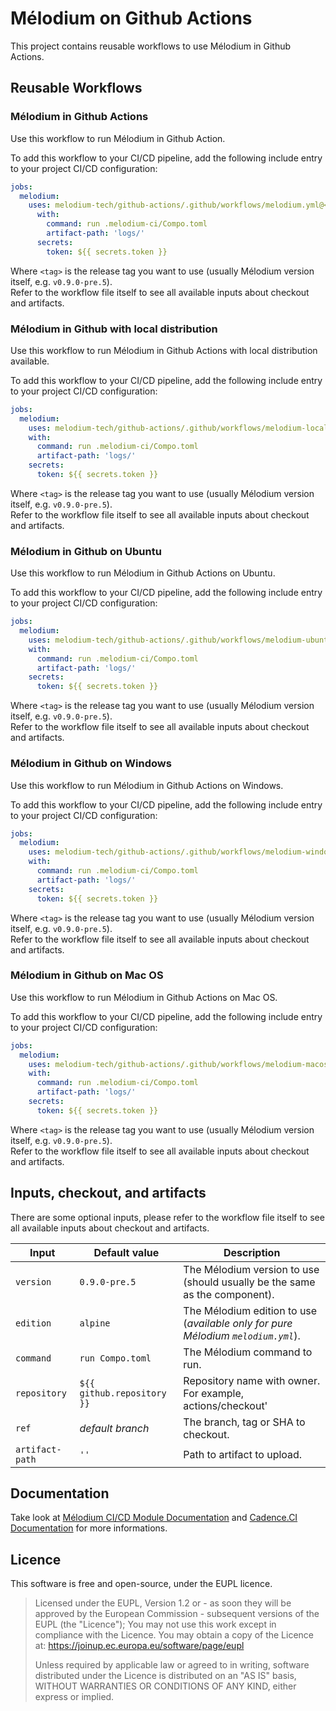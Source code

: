 
# Mélodium on Github Actions

This project contains reusable workflows to use Mélodium in Github Actions.

## Reusable Workflows

### Mélodium in Github Actions

Use this workflow to run Mélodium in Github Action.

To add this workflow to your CI/CD pipeline, add the following include entry to your
project CI/CD configuration:

```yaml
jobs:
  melodium:
    uses: melodium-tech/github-actions/.github/workflows/melodium.yml@<tag>
      with:
        command: run .melodium-ci/Compo.toml
        artifact-path: 'logs/'
      secrets:
        token: ${{ secrets.token }}
```

Where `<tag>` is the release tag you want to use (usually Mélodium version itself, e.g. `v0.9.0-pre.5`).  
Refer to the workflow file itself to see all available inputs about checkout and artifacts.

### Mélodium in Github with local distribution

Use this workflow to run Mélodium in Github Actions with local distribution available.

To add this workflow to your CI/CD pipeline, add the following include entry to your
project CI/CD configuration:

```yaml
jobs:
  melodium:
    uses: melodium-tech/github-actions/.github/workflows/melodium-local-distrib.yml@<tag>
    with:
      command: run .melodium-ci/Compo.toml
      artifact-path: 'logs/'
    secrets:
      token: ${{ secrets.token }}
```

Where `<tag>` is the release tag you want to use (usually Mélodium version itself, e.g. `v0.9.0-pre.5`).  
Refer to the workflow file itself to see all available inputs about checkout and artifacts.

### Mélodium in Github on Ubuntu

Use this workflow to run Mélodium in Github Actions on Ubuntu.

To add this workflow to your CI/CD pipeline, add the following include entry to your
project CI/CD configuration:

```yaml
jobs:
  melodium:
    uses: melodium-tech/github-actions/.github/workflows/melodium-ubuntu.yml@<tag>
    with:
      command: run .melodium-ci/Compo.toml
      artifact-path: 'logs/'
    secrets:
      token: ${{ secrets.token }}
```

Where `<tag>` is the release tag you want to use (usually Mélodium version itself, e.g. `v0.9.0-pre.5`).  
Refer to the workflow file itself to see all available inputs about checkout and artifacts.


### Mélodium in Github on Windows

Use this workflow to run Mélodium in Github Actions on Windows.

To add this workflow to your CI/CD pipeline, add the following include entry to your
project CI/CD configuration:

```yaml
jobs:
  melodium:
    uses: melodium-tech/github-actions/.github/workflows/melodium-windows.yml@<tag>
    with:
      command: run .melodium-ci/Compo.toml
      artifact-path: 'logs/'
    secrets:
      token: ${{ secrets.token }}
```

Where `<tag>` is the release tag you want to use (usually Mélodium version itself, e.g. `v0.9.0-pre.5`).  
Refer to the workflow file itself to see all available inputs about checkout and artifacts.

### Mélodium in Github on Mac OS

Use this workflow to run Mélodium in Github Actions on Mac OS.

To add this workflow to your CI/CD pipeline, add the following include entry to your
project CI/CD configuration:

```yaml
jobs:
  melodium:
    uses: melodium-tech/github-actions/.github/workflows/melodium-macos.yml@<tag>
    with:
      command: run .melodium-ci/Compo.toml
      artifact-path: 'logs/'
    secrets:
      token: ${{ secrets.token }}
```

Where `<tag>` is the release tag you want to use (usually Mélodium version itself, e.g. `v0.9.0-pre.5`).  
Refer to the workflow file itself to see all available inputs about checkout and artifacts.

## Inputs, checkout, and artifacts

There are some optional inputs, please refer to the workflow file itself to see all available inputs about checkout and artifacts.

| Input      | Default value    | Description |
|------------|------------------|-------------|
| `version`  | `0.9.0-pre.5`    | The Mélodium version to use (should usually be the same as the component). |
| `edition`  | `alpine`         | The Mélodium edition to use (_available only for pure Mélodium `melodium.yml`_). |
| `command`  | `run Compo.toml` | The Mélodium command to run. |
| `repository`  | `${{ github.repository }}` | Repository name with owner. For example, actions/checkout' |
| `ref`  | _default branch_ | The branch, tag or SHA to checkout. |
| `artifact-path`  | `''`| Path to artifact to upload. |


## Documentation

Take look at [Mélodium CI/CD Module Documentation](https://doc.melodium.tech/latest/en/cicd/index.html) and [Cadence.CI Documentation](https://cadence.ci/en/docs/from-gitlab) for more informations.

## Licence

This software is free and open-source, under the EUPL licence.

> Licensed under the EUPL, Version 1.2 or - as soon they will be approved by the European Commission - subsequent versions of the EUPL (the "Licence"); You may not use this work except in compliance with the Licence. You may obtain a copy of the Licence at: https://joinup.ec.europa.eu/software/page/eupl
>
> Unless required by applicable law or agreed to in writing, software distributed under the Licence is distributed on an "AS IS" basis, WITHOUT WARRANTIES OR CONDITIONS OF ANY KIND, either express or implied.